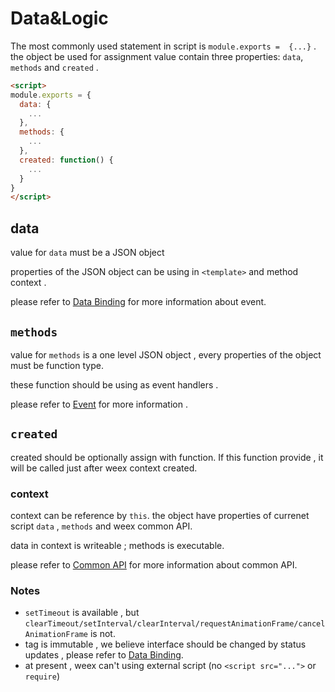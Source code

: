 # Data&Logic

The most commonly used statement in script is   `module.exports =  {...}`  .  the object be used for assignment value contain three properties:  `data`, `methods` and `created` .

```html
<script>
module.exports = {
  data: {
    ...
  },
  methods: {
    ...
  },
  created: function() {
    ...
  }
}
</script>
```

## data

value for `data` must be a JSON object

properties of the JSON object can be using in `<template>` and method context .  

please refer to [Data Binding](data-binding.md)  for more information about
event.

## `methods`

value for `methods` is a one level JSON object , every properties of the
object must be function type.

these function should be using as event handlers .

please refer to [Event](events.md)  for more information .

## `created`

created should be optionally assign with function.  If this function provide , it will be called  just after weex context created.  

###  context

context can be reference by `this`. the object have properties of currenet
script `data` , `methods` and weex common API.

data in context is writeable ; methods is executable.

please refer to [Common API](../core-concepts/api.md)  for more information
about common API.

###  Notes

- `setTimeout` is available , but  `clearTimeout/setInterval/clearInterval/requestAnimationFrame/cancelAnimationFrame` is not.
-  tag is immutable , we believe interface should be changed by status updates , please refer to [Data Binding](data-binding.md).
-  at present , weex can't using external script (no `<script src="...">`  or `require`) 
